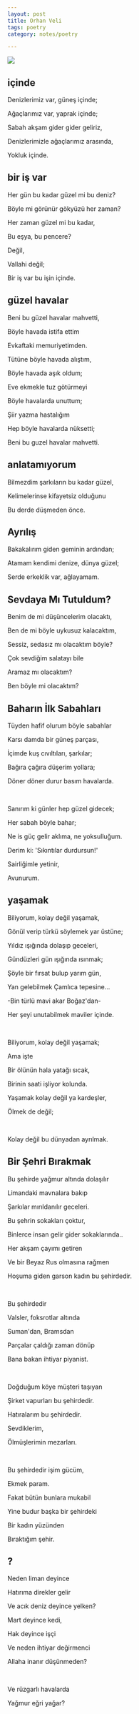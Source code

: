 ```yaml
---
layout: post
title: Orhan Veli 
tags: poetry
category: notes/poetry

---
```


![](https://muhtesemsozler.com/wp-content/uploads/2019/04/kan%C4%B1k2.jpg)


## içinde 

Denizlerimiz var, güneş içinde;

Ağaçlarımız var, yaprak içinde;

Sabah akşam gider gider geliriz,

Denizlerimizle ağaçlarımız arasında,

Yokluk içinde.

## bir iş var 

Her gün bu kadar güzel mi bu deniz?

Böyle mi görünür gökyüzü her zaman?

Her zaman güzel mi bu kadar,

Bu eşya, bu pencere?

Değil,

Vallahi değil;

Bir iş var bu işin içinde.

## güzel havalar 

Beni bu güzel havalar mahvetti, 

Böyle havada istifa ettim 

Evkaftaki memuriyetimden. 

Tütüne böyle havada alıştım, 

Böyle havada aşık oldum; 

Eve ekmekle tuz götürmeyi 

Böyle havalarda unuttum; 

Şiir yazma hastalığım 

Hep böyle havalarda nüksetti; 

Beni bu guzel havalar mahvetti.

## anlatamıyorum 

Bilmezdim şarkıların bu kadar güzel, 

Kelimelerinse kifayetsiz olduğunu 

Bu derde düşmeden önce. 


## Ayrılış

Bakakalırım giden geminin ardından;

Atamam kendimi denize, dünya güzel;

Serde erkeklik var, ağlayamam.


## Sevdaya Mı Tutuldum?

Benim de mi düşüncelerim olacaktı,

Ben de mi böyle uykusuz kalacaktım,

Sessiz, sedasız mı olacaktım böyle? 

Çok sevdiğim salatayı bile

Aramaz mı olacaktım? 

Ben böyle mi olacaktım?



## Baharın İlk Sabahları

Tüyden hafif olurum böyle sabahlar

Karsı damda bir güneş parçası,

İçimde kuş cıvıltıları, şarkılar;

Bağıra çağıra düşerim yollara;

Döner döner durur basım havalarda.

<br>

Sanırım ki günler hep güzel gidecek;

Her sabah böyle bahar;

Ne is güç gelir aklıma, ne yoksulluğum.

Derim ki: 'Sıkıntılar durdursun!'

Sairliğimle yetinir,

Avunurum.



## yaşamak

Biliyorum, kolay değil yaşamak, 

Gönül verip türkü söylemek yar üstüne; 

Yıldız ışığında dolaşıp geceleri, 

Gündüzleri gün ışığında ısınmak; 

Şöyle bir fırsat bulup yarım gün, 

Yan gelebilmek Çamlıca tepesine... 

-Bin türlü mavi akar Boğaz'dan- 

Her şeyi unutabilmek maviler içinde. 

<br>

Biliyorum, kolay değil yaşamak; 

Ama işte 

Bir ölünün hala yatağı sıcak, 

Birinin saati işliyor kolunda. 

Yaşamak kolay değil ya kardeşler, 

Ölmek de değil; 

<br>

Kolay değil bu dünyadan ayrılmak. 


## Bir Şehri Bırakmak

Bu şehirde yağmur altında dolaşılır

Limandaki mavnalara bakıp

Şarkılar mırıldanılır geceleri.

Bu şehrin sokakları çoktur,

Binlerce insan gelir gider sokaklarında..

Her akşam çayımı getiren

Ve bir Beyaz Rus olmasına rağmen

Hoşuma giden garson kadın bu şehirdedir.

<br>

Bu şehirdedir

Valsler, foksrotlar altında

Suman'dan, Bramsdan

Parçalar çaldığı zaman dönüp

Bana bakan ihtiyar piyanist.

<br>

Doğduğum köye müşteri taşıyan

Şirket vapurları bu şehirdedir.

Hatıralarım bu şehirdedir.

Sevdiklerim,

Ölmüşlerimin mezarları.

<br>

Bu şehirdedir işim gücüm,

Ekmek param.

Fakat bütün bunlara mukabil

Yine budur başka bir şehirdeki

Bir kadın yüzünden

Bıraktığım şehir.


## ? 

Neden liman deyince

Hatırıma direkler gelir

Ve acık deniz deyince yelken? 

Mart deyince kedi,

Hak deyince işçi

Ve neden ihtiyar değirmenci

Allaha inanır düşünmeden?


<br>

Ve rüzgarlı havalarda

Yağmur eğri yağar?
